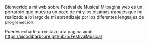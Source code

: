 Bienvenido a mi web sobre Festival de Musica!
Mi pagina web es un portafolio que muestra un poco de mi y los distintos trabajos que he realizado a lo largo de mi aprendizaje por los diferentes lenguajes de programacion.

Puedes echarle un vistazo a la pagina aqui: https://nicodibarboure.github.io/FestivalMusica/
